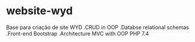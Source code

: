 # website-wyd
Base para criação de site WYD
.CRUD in OOP
.Databse relational schemas
.Front-end Bootstrap
.Architecture MVC with OOP PHP 7.4

